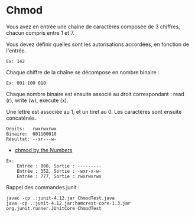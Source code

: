# Chmod

Vous avez en entrée une chaîne de caractères composée de 3 chiffres, chacun compris entre 1 et 7.

Vous devez définir quelles sont les autorisations accordées, en fonction de l'entrée.

```
Ex: 142
```

Chaque chiffre de la chaîne se décompose en nombre binaire :

```
Ex: 001 100 010
```

Chaque nombre binaire est ensuite associé au droit correspondant : read (r), write (w), execute (x).

Une lettre est associée au 1, et un tiret au 0. Les caractères sont ensuite concaténés.

```
Droits:   rwxrwxrwx
Binaire:  001100010
Résultat: --xr---w-
```

* [chmod by the Numbers](https://catcode.com/teachmod/numeric.html)

```
Ex:
    Entrée : 000, Sortie : ---------
    Entrée : 352, Sortie : -wxr-x-w-
    Entrée : 777, Sortie : rwxrwxrwx
```

Rappel des commandes junit :

```
javac -cp .:junit-4.12.jar ChmodTest.java
java -cp .:junit-4.12.jar:hamcrest-core-1.3.jar org.junit.runner.JUnitCore ChmodTest
```
